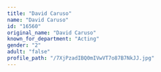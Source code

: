 ```yaml
---
title: "David Caruso"
name: "David Caruso"
id: "16560"
original_name: "David Caruso"
known_for_department: "Acting"
gender: "2"
adult: "false"
profile_path: "/7XjPzadIBQ0mIVwVT7o87B7NkJJ.jpg"
---
```

